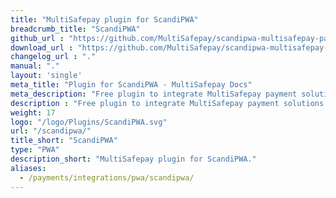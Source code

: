 ```yaml
---
title: "MultiSafepay plugin for ScandiPWA"
breadcrumb_title: "ScandiPWA"
github_url : "https://github.com/MultiSafepay/scandipwa-multisafepay-payment-integration"
download_url : "https://github.com/MultiSafepay/scandipwa-multisafepay-payment-integration.git"
changelog_url : "."
manual: "." 
layout: 'single'
meta_title: "Plugin for ScandiPWA - MultiSafepay Docs"		
meta_description: "Free plugin to integrate MultiSafepay payment solutions into your ScandiPWA application on Magento 2."
description : "Free plugin to integrate MultiSafepay payment solutions into your ScandiPWA application on Magento 2."
weight: 17
logo: "/logo/Plugins/ScandiPWA.svg"
url: "/scandipwa/"
title_short: "ScandiPWA"
type: "PWA"
description_short: "MultiSafepay plugin for ScandiPWA."
aliases:
  - /payments/integrations/pwa/scandipwa/
---
```


